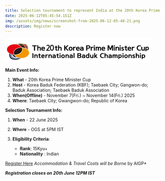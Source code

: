 ```yaml
---
title: Selection tournament to represent India at the 20th Korea Prime Minister Cup
date: 2025-06-12T05:45:54.151Z
img: /assets/img/news/screenshot-from-2025-06-12-05-40-21.png
description: Register now
---
```

![](/assets/img/news/screenshot-from-2025-06-12-05-40-21.png)

**Main Event Info:**

1. **What** - 20th Korea Prime Minister Cup
2. **Host** - Korea Baduk Federation (KBF); Taebaek City; Gangwon-do; Baduk Association; Taebaek Baduk Association
3. **When(Offline)** - November 7(Fri.) ~ November 14(Fri.) 2025
4. **Where**: Taebaek City; Gwangwon-do; Republic of Korea

**Selection Tournament Info:**

1. **When** - 22 June 2025
2. **Where** - OGS at 5PM IST
3. **Eligibility Criteria**: 

   * **Rank**: 15Kyu+
   * ﻿**Nationality** : Indian

[Register Here](https://forms.gle/kMCJXcVz37wHx64Q8)
*Accommodation & Travel Costs will be Borne* by AIGP*

***Registration closes on 20th June 12PM IST***
